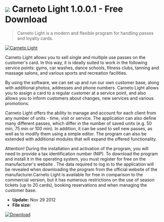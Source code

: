# ![](https://cdn.softexe.net/static/icon/5/carneto-light-13204.png) Carneto Light 1.0.0.1 - Free Download

> Carneto Light is a modern and flexible program for handling passes and loyalty cards.

[![Carneto Light](https://gallery.dpcdn.pl/imgc/Tools/9981/g_-_420x350_1.5_-_x20120904184118_00.jpg)](https://softexe.net/win/business/finance/carneto-light:pcbRd.html)

Carneto Light allows you to sell single and multiple use passes on the customer's card. In this way, it is ideally suited to work in the following service points: gyms, car washes, dance schools, fitness clubs, tanning and massage salons, and various sports and recreation facilities. 
 
 
 By using the software, we can set up and run our own customer base, along with additional photos, addresses and phone numbers. Carneto Light allows you to assign a card to a regular customer at a service point, and also allows you to inform customers about changes, new services and various promotions. 
 
 
 Carneto Light offers the ability to manage and account for each client from any number of units - time, visit or service. The application can also define many different passes, which differ in the number of saved units (e.g. 50 min, 75 min or 100 min). In addition, it can be used to sell new passes, as well as to modify them using a simple editor. The program can also be extended with additional modules that will expand the offered functionality. 
 
 Attention!
 During the installation and activation of the program, you will need to provide a tax identification number (NIP). To download the program and install it in the operating system, you must register for free on the manufacturer's website . The data required to log in to the application will be revealed when downloading the program from the official website of the manufacturer.Carneto Light is available for free in comparison to the commercial version, but it has numerous restrictions on the use of season tickets (up to 20 cards), booking reservations and when managing the customer base.


- **Update:** Nov 29 2012
- **File size:** 

[![Download](https://cdn.softexe.net/static/img/download.png)](https://softexe.net/win/business/finance/carneto-light:pcbRd.html)

